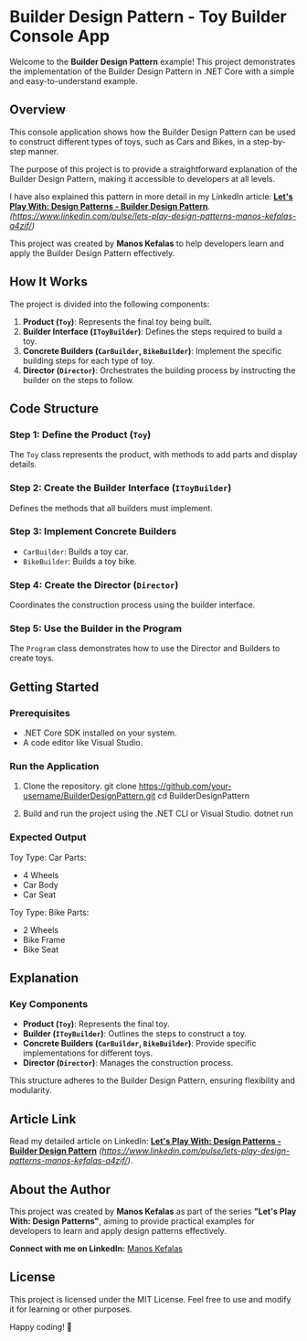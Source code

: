 # Builder Design Pattern - Toy Builder Console App
Welcome to the **Builder Design Pattern** example! This project demonstrates the implementation of the Builder Design Pattern in .NET Core with a simple and easy-to-understand example.

## **Overview**
This console application shows how the Builder Design Pattern can be used to construct different types of toys, such as Cars and Bikes, in a step-by-step manner. 

The purpose of this project is to provide a straightforward explanation of the Builder Design Pattern, making it accessible to developers at all levels.

I have also explained this pattern in more detail in my LinkedIn article: **[Let's Play With: Design Patterns - Builder Design Pattern](#)**. *(https://www.linkedin.com/pulse/lets-play-design-patterns-manos-kefalas-a4zif/)*

This project was created by **Manos Kefalas** to help developers learn and apply the Builder Design Pattern effectively.

## **How It Works**
The project is divided into the following components:
1. **Product (`Toy`)**: Represents the final toy being built.
2. **Builder Interface (`IToyBuilder`)**: Defines the steps required to build a toy.
3. **Concrete Builders (`CarBuilder`, `BikeBuilder`)**: Implement the specific building steps for each type of toy.
4. **Director (`Director`)**: Orchestrates the building process by instructing the builder on the steps to follow.

## **Code Structure**

### Step 1: Define the Product (`Toy`)
The `Toy` class represents the product, with methods to add parts and display details.

### Step 2: Create the Builder Interface (`IToyBuilder`)
Defines the methods that all builders must implement.

### Step 3: Implement Concrete Builders
- `CarBuilder`: Builds a toy car.
- `BikeBuilder`: Builds a toy bike.

### Step 4: Create the Director (`Director`)
Coordinates the construction process using the builder interface.

### Step 5: Use the Builder in the Program
The `Program` class demonstrates how to use the Director and Builders to create toys.

## **Getting Started**

### Prerequisites
- .NET Core SDK installed on your system.
- A code editor like Visual Studio.

### Run the Application
1. Clone the repository.
   git clone https://github.com/your-username/BuilderDesignPattern.git
   cd BuilderDesignPattern
   
2. Build and run the project using the .NET CLI or Visual Studio.
   dotnet run
   
### Expected Output
Toy Type: Car
Parts:
 - 4 Wheels
 - Car Body
 - Car Seat

Toy Type: Bike
Parts:
 - 2 Wheels
 - Bike Frame
 - Bike Seat

## **Explanation**

### Key Components
- **Product (`Toy`)**: Represents the final toy.
- **Builder (`IToyBuilder`)**: Outlines the steps to construct a toy.
- **Concrete Builders (`CarBuilder`, `BikeBuilder`)**: Provide specific implementations for different toys.
- **Director (`Director`)**: Manages the construction process.

This structure adheres to the Builder Design Pattern, ensuring flexibility and modularity.

## **Article Link**
Read my detailed article on LinkedIn: **[Let's Play With: Design Patterns - Builder Design Pattern](#)** *(https://www.linkedin.com/pulse/lets-play-design-patterns-manos-kefalas-a4zif/)*.

## **About the Author**
This project was created by **Manos Kefalas** as part of the series **"Let's Play With: Design Patterns"**, aiming to provide practical examples for developers to learn and apply design patterns effectively.

**Connect with me on LinkedIn:** [Manos Kefalas](https://www.linkedin.com/in/manos-kefalas-96b1a3121/)

## **License**
This project is licensed under the MIT License. Feel free to use and modify it for learning or other purposes.

Happy coding! 🎉
